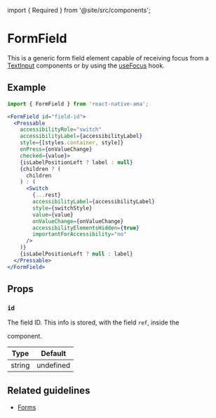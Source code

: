 import { Required } from '@site/src/components';

# FormField

This is a generic form field element capable of receiving focus from a [TextInput](./TextInput.mdx) components or by using the [useFocus](../hooks/useFocus.md) hook.

## Example

```jsx
import { FormField } from 'react-native-ama';

<FormField id="field-id">
  <Pressable
    accessibilityRole="switch"
    accessibilityLabel={accessibilityLabel}
    style={[styles.container, style]}
    onPress={onValueChange}
    checked={value}>
    {isLabelPositionLeft ? label : null}
    {children ? (
      children
    ) : (
      <Switch
        {...rest}
        accessibilityLabel={accessibilityLabel}
        style={switchStyle}
        value={value}
        onValueChange={onValueChange}
        accessibilityElementsHidden={true}
        importantForAccessibility="no"
      />
    )}
    {isLabelPositionLeft ? null : label}
  </Pressable>
</FormField>
```

## Props

### `id` 

The field ID. This info is stored, with the field `ref`, inside the [<Form />](./Form) component.

| Type   | Default   |
|--------|-----------|
| string | undefined |

## Related guidelines

- [Forms](../guidelines/forms)
